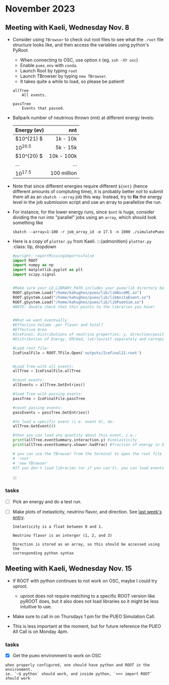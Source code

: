 # November 2023

## Meeting with Kaeli, Wednesday Nov. 8

*   Consider using `TBrowser` to check out root files to see what the
    `.root` file structure looks like, and then access the variables using
    python's PyRoot.
    
    * When connecting to OSC, use option `X` (eg. `ssh -XY osc`)
    * Enable `pueo_env` with `conda`.
    * Launch Root by typing `root`
    * Launch TBrowser by typing `new TBrowser`.
    * It takes quite a while to load, so please be patient!
    
    ```{glossary}
    allTree
        All events.

    passTree
        Events that passed.
    ```


*   Ballpark number of neutrinos thrown (nnt) at different energy levels:

    |   Energy (ev)  |   nnt          |
    | :------------  | -------------: |
    |    $10^{21}  $ |    1k - 10k    |
    |    $10^{20.5}$ |    5k - 15k    |
    |    $10^{20}  $ |    10k - 100k  |
    |    ...         |     ...        |
    |    $10^{17.5}$ |    100 million | 

*   Note that since different energies require different `${nnt}` (hence 
    different amounts of comptuting time), it is probably better _not_ 
    to submit them all as an `sbatch --array` job this way. Instead, try to
    **fix** the energy level in the job submission script and use an array
    to parallelize the run.

*   For instance, for the lower energy runs, since `$nnt` is huge, consider 
    dividing the run into "parallel" jobs using an `array`,
    which should look something like
    ```
    sbatch --array=1-100 -r job_array_id -e 17.5 -n 1000 ./simulatePueo
    ```
*   Here is a copy of `plotter.py` from Kaeli.
    :::{admonition} `plotter.py`
    :class: tip, dropdown
    ```python
    #pyright: reportMissingImports=false
    import ROOT
    import numpy as np
    import matplotlib.pyplot as plt
    import scipy.signal


    #Make sure your LD_LIBRARY_PATH includes your pueo/lib directory before doing this:
    ROOT.gSystem.Load("/home/kahughes/pueo/lib/libNiceMC.so")
    ROOT.gSystem.Load("/home/kahughes/pueo/lib/libAnitaEvent.so")
    ROOT.gSystem.Load("/home/kahughes/pueo/lib/libPueoSim.so")
    #NOTE: double check that this points to the libraries you have!


    #What we want eventually
    #Effective Volume -per flavor and total?
    #Effective Area
    #IceFinal: Distributions of neutrino properties: y, direction/position, signal at 1 m (mag), signal at detector (mag), max E field
    #Distribution of Energy, EM/Had, lat/lon/alt separately and cartopi map of position.

    #Load root file:
    IceFinalFile = ROOT.TFile.Open('outputs/IceFinal21.root')


    #Load Tree with all events:
    allTree = IceFinalFile.allTree

    #count events:
    allEvents = allTree.GetEntries()

    #load Tree with passing events:
    passTree = IceFinalFile.passTree

    #count passing events:
    passEvents = passTree.GetEntries()

    #to load a specific event (i.e. event 4), do:
    allTree.GetEvent(4)

    #then you can load any quantity about this event, i.e.:
    print(allTree.eventSummary.interaction.y) #inelasticity
    print(allTree.eventSummary.shower.hadFrac) #fraction of energy in hadronic

    # you can use the TBrowser from the terminal to open the root file and figure out what classes/variables exist:
    # 'root'
    # 'new TBrowser'
    #If you don't load libraries (or if you can't), you can load events with, e.g. allTree.GetLeaf("eventSummary.neutrino.flavor").GetValue()
    ```
    :::


### tasks
+ [ ] Pick an energy and do a test run. 
+ [ ] Make plots of inelasticity, neutrino flavor, 
        and direction. See [last week's entry](10oct23_example_variables).

  ```{note}
  Inelasticity is a float between 0 and 1.

  Neutrino flavor is an interger (1, 2, and 3)

  Direction is stored as an array, so this should be accessed using the
  corresponding python syntax
  ```

            
## Meeting with Kaeli, Wednesday Nov. 15
*   If ROOT with python continues to not work on OSC, maybe I could try uproot.
    * uproot does not require matching to a specific ROOT version like pyROOT does,
        but it also does not load libraries so it might be less intuitive to use.
*   Make sure to call in on Thursdays 1 pm for the PUEO Simulation Call.

*   This is less important at the moment, but for future reference the PUEO All Call is 
    on Monday 4pm.

### tasks
+ [x] Get the pueo environment to work on OSC

```{tip}
when properly configured, one should have python and ROOT in the environment.
ie. `~$ python` should work, and inside python, `>>> import ROOT` should work
```
